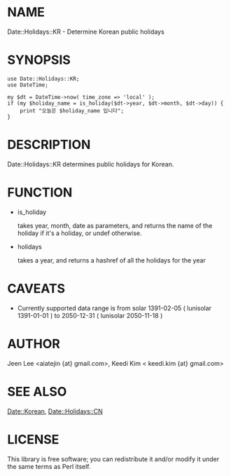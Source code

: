 # NAME

Date::Holidays::KR - Determine Korean public holidays

# SYNOPSIS

    use Date::Holidays::KR;
    use DateTime;

    my $dt = DateTime->now( time_zone => 'local' );
    if (my $holiday_name = is_holiday($dt->year, $dt->month, $dt->day)) {
        print "오늘은 $holiday_name 입니다";
    }

# DESCRIPTION

Date::Holidays::KR determines public holidays for Korean.

# FUNCTION

- is\_holiday

    takes year, month, date as parameters, and returns the name of the holiday
    if it's a holiday, or undef otherwise.

- holidays

    takes a year, and returns a hashref of all the holidays for the year

# CAVEATS

- Currently supported data range is from solar 1391-02-05 ( lunisolar 1391-01-01 ) to 2050-12-31 ( lunisolar 2050-11-18 )

# AUTHOR

Jeen Lee &lt;aiatejin {at} gmail.com>, Keedi Kim < keedi.kim {at} gmail.com>

# SEE ALSO

[Date::Korean](https://metacpan.org/pod/Date::Korean), [Date::Holidays::CN](https://metacpan.org/pod/Date::Holidays::CN)

# LICENSE

This library is free software; you can redistribute it and/or modify
it under the same terms as Perl itself.
